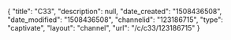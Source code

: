 {
    "title": "C33",
    "description": null,
    "date_created": "1508436508",
    "date_modified": "1508436508",
    "channelid": "123186715",
    "type": "captivate",
    "layout": "channel",
    "url": "\/c\/c33\/123186715"
}